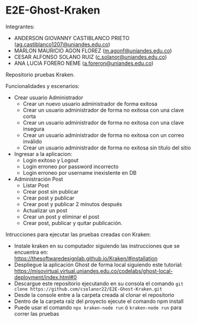 ﻿# E2E-Ghost-Kraken
 
 Integrantes: 
 
 - ANDERSON GIOVANNY CASTIBLANCO PRIETO  (ag.castiblanco1207@uniandes.edu.co)
 - MARLON MAURICIO AGON FLOREZ  (m.agonf@uniandes.edu.co)
 - CESAR ALFONSO SOLANO RUIZ  (c.solanor@uniandes.edu.co)
 - ANA LUCIA FORERO NEME  (a.foreron@uniandes.edu.co)

Repositorio pruebas Kraken.

Funcionalidades y escenarios:
  - Crear usuario Administrador
      - Crear un nuevo usuario administrador de forma exitosa
      - Crear un usuario administrador de forma no exitosa con una clave corta
      - Crear un usuario administrador de forma no exitosa con una clave insegura
      - Crear un usuario administrador de forma no exitosa con un correo inválido
      - Crear un usuario administrador de forma no exitosa sin título del sitio
  - Ingresar a la aplicacion:
      - Login exitoso y Logout
      - Login erroneo por password incorrecto
      - Login erroneo por username inexistente en DB
  - Administración Post
      - Listar Post
      - Crear post sin publicar
      - Crear post y publicar
      - Crear post y publicar 2 minutos después
      - Actualizar un post
      - Crear un post y eliminar el post
      - Crear post, publicar y quitar publicación.


Intrucciones para ejecutar las pruebas creadas con Kraken:
  - Instale kraken en su computador siguiendo las instrucciones que se encuentra en: https://thesoftwaredesignlab.github.io/Kraken/#installation
  - Despliegue la aplicación Ghost de forma local siguiendo este tutorial: https://misovirtual.virtual.uniandes.edu.co/codelabs/ghost-local-deployment/index.html#0
  - Descargue este repositorio ejecutando en su consola el comando `git clone https://github.com/csolanor22/E2E-Ghost-Kraken.git`
  - Desde la console entre a la carpeta creada al clonar el repositorio
  - Dentro de la carpeta raíz del proyecto ejecute el comando npm install
  - Puede usar el comando `npx kraken-node run` ó `kraken-node run` para correr las pruebas

